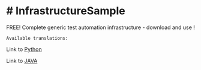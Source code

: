 # # InfrastructureSample
FREE! Complete generic test automation infrastructure - download and use !

    Available translations: 
Link to [Python](https://github.com/sergeicher1/InfraSample_Python_translation) 

Link to [JAVA](https://github.com/sergeicher1/InfraSample_JAVA_translation)

